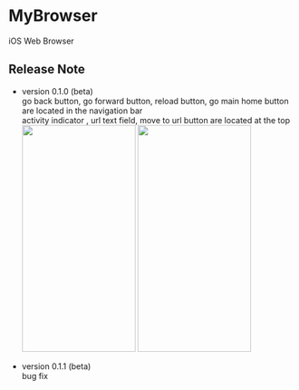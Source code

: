# MyBrowser
iOS Web Browser

## Release Note
- version 0.1.0 (beta)<br>
  go back button, go forward button, reload button, go main home button are located in the navigation bar<br>
  activity indicator , url text field, move to url button are located at the top<br>
  <img src="https://user-images.githubusercontent.com/103043741/181867410-94d61445-04cd-4793-89cc-b375240af216.PNG" width="200" height="400"/>
  <img src="https://user-images.githubusercontent.com/103043741/181867415-6affe654-28a9-4608-b59d-eb5adb734e52.PNG" width="200" height="400"/>

- version 0.1.1 (beta)<br>
  bug fix
